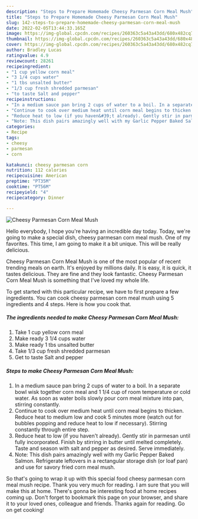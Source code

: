 ```yaml
---
description: "Steps to Prepare Homemade Cheesy Parmesan Corn Meal Mush"
title: "Steps to Prepare Homemade Cheesy Parmesan Corn Meal Mush"
slug: 142-steps-to-prepare-homemade-cheesy-parmesan-corn-meal-mush
date: 2022-02-05T13:44:33.165Z
image: https://img-global.cpcdn.com/recipes/260363c5a43a43dd/680x482cq70/cheesy-parmesan-corn-meal-mush-recipe-main-photo.jpg
thumbnail: https://img-global.cpcdn.com/recipes/260363c5a43a43dd/680x482cq70/cheesy-parmesan-corn-meal-mush-recipe-main-photo.jpg
cover: https://img-global.cpcdn.com/recipes/260363c5a43a43dd/680x482cq70/cheesy-parmesan-corn-meal-mush-recipe-main-photo.jpg
author: Bradley Lucas
ratingvalue: 4.9
reviewcount: 28261
recipeingredient:
- "1 cup yellow corn meal"
- "3 1/4 cups water"
- "1 tbs unsalted butter"
- "1/3 cup fresh shredded parmesan"
- "to taste Salt and pepper"
recipeinstructions:
- "In a medium sauce pan bring 2 cups of water to a boil. In a separate bowl wisk together corn meal and 1 1/4 cup of room temperature or cold water. As soon as water boils slowly pour corn meal mixture into pan, stirring constantly."
- "Continue to cook over medium heat until corn meal begins to thicken. Reduce heat to medium low and cook 5 minutes more (watch out for bubbles popping and reduce heat to low if necessary). Stirring constantly through entire step."
- "Reduce heat to low (if you haven&#39;t already). Gently stir in parmesan until fully incorporated. Finish by stirring in butter until melted completely. Taste and season with salt and pepper as desired. Serve immediately."
- "Note: This dish pairs amazingly well with my Garlic Pepper Baked Salmon. Refrigerate leftovers in a rectangular storage dish (or loaf pan) and use for savory fried corn meal mush."
categories:
- Recipe
tags:
- cheesy
- parmesan
- corn

katakunci: cheesy parmesan corn 
nutrition: 112 calories
recipecuisine: American
preptime: "PT35M"
cooktime: "PT56M"
recipeyield: "4"
recipecategory: Dinner

---
```



![Cheesy Parmesan Corn Meal Mush](https://img-global.cpcdn.com/recipes/260363c5a43a43dd/680x482cq70/cheesy-parmesan-corn-meal-mush-recipe-main-photo.jpg)

Hello everybody, I hope you're having an incredible day today. Today, we're going to make a special dish, cheesy parmesan corn meal mush. One of my favorites. This time, I am going to make it a bit unique. This will be really delicious.

Cheesy Parmesan Corn Meal Mush is one of the most popular of recent trending meals on earth. It's enjoyed by millions daily. It is easy, it is quick, it tastes delicious. They are fine and they look fantastic. Cheesy Parmesan Corn Meal Mush is something that I've loved my whole life.




To get started with this particular recipe, we have to first prepare a few ingredients. You can cook cheesy parmesan corn meal mush using 5 ingredients and 4 steps. Here is how you cook that.

<!--inarticleads1-->

##### The ingredients needed to make Cheesy Parmesan Corn Meal Mush:

1. Take 1 cup yellow corn meal
1. Make ready 3 1/4 cups water
1. Make ready 1 tbs unsalted butter
1. Take 1/3 cup fresh shredded parmesan
1. Get to taste Salt and pepper




<!--inarticleads2-->

##### Steps to make Cheesy Parmesan Corn Meal Mush:

1. In a medium sauce pan bring 2 cups of water to a boil. In a separate bowl wisk together corn meal and 1 1/4 cup of room temperature or cold water. As soon as water boils slowly pour corn meal mixture into pan, stirring constantly.
1. Continue to cook over medium heat until corn meal begins to thicken. Reduce heat to medium low and cook 5 minutes more (watch out for bubbles popping and reduce heat to low if necessary). Stirring constantly through entire step.
1. Reduce heat to low (if you haven&#39;t already). Gently stir in parmesan until fully incorporated. Finish by stirring in butter until melted completely. Taste and season with salt and pepper as desired. Serve immediately.
1. Note: This dish pairs amazingly well with my Garlic Pepper Baked Salmon. Refrigerate leftovers in a rectangular storage dish (or loaf pan) and use for savory fried corn meal mush.




So that's going to wrap it up with this special food cheesy parmesan corn meal mush recipe. Thank you very much for reading. I am sure that you will make this at home. There's gonna be interesting food at home recipes coming up. Don't forget to bookmark this page on your browser, and share it to your loved ones, colleague and friends. Thanks again for reading. Go on get cooking!
